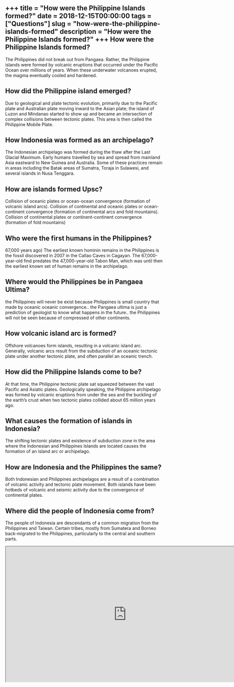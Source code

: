 +++
title = "How were the Philippine Islands formed?"
date = 2018-12-15T00:00:00
tags = ["Questions"]
slug = "how-were-the-philippine-islands-formed"
description = "How were the Philippine Islands formed?"
+++
How were the Philippine Islands formed?
---------------------------------------

The Philippines did not break out from Pangaea. Rather, the Philippine islands were formed by volcanic eruptions that occurred under the Pacific Ocean over millions of years. When these underwater volcanoes erupted, the magma eventually cooled and hardened.

How did the Philippine island emerged?
--------------------------------------

Due to geological and plate tectonic evolution, primarily due to the Pacific plate and Australian plate moving inward to the Asian plate; the island of Luzon and Mindanao started to show up and became an intersection of complex collisions between tectonic plates. This area is then called the Philippine Mobile Plate.

How Indonesia was formed as an archipelago?
-------------------------------------------

The Indonesian archipelago was formed during the thaw after the Last Glacial Maximum. Early humans travelled by sea and spread from mainland Asia eastward to New Guinea and Australia. Some of these practices remain in areas including the Batak areas of Sumatra, Toraja in Sulawesi, and several islands in Nusa Tenggara.

How are islands formed Upsc?
----------------------------

Collision of oceanic plates or ocean-ocean convergence (formation of volcanic island arcs). Collision of continental and oceanic plates or ocean-continent convergence (formation of continental arcs and fold mountains). Collision of continental plates or continent-continent convergence (formation of fold mountains)

Who were the first humans in the Philippines?
---------------------------------------------

67,000 years ago) The earliest known hominin remains in the Philippines is the fossil discovered in 2007 in the Callao Caves in Cagayan. The 67,000-year-old find predates the 47,000-year-old Tabon Man, which was until then the earliest known set of human remains in the archipelago.

Where would the Philippines be in Pangaea Ultima?
-------------------------------------------------

the Philippines will never be exist because Philippines is small country that made by oceanic oceanic convergence.. the Pangaea ultima is just a prediction of geologist to know what happens in the future.. the Philippines will not be seen because of compressed of other continents.

How volcanic island arc is formed?
----------------------------------

Offshore volcanoes form islands, resulting in a volcanic island arc. Generally, volcanic arcs result from the subduction of an oceanic tectonic plate under another tectonic plate, and often parallel an oceanic trench.

How did the Philippine Islands come to be?
------------------------------------------

At that time, the Philippine tectonic plate sat squeezed between the vast Pacific and Asiatic plates. Geologically speaking, the Philippine archipelago was formed by volcanic eruptions from under the sea and the buckling of the earth’s crust when two tectonic plates collided about 65 million years ago.

What causes the formation of islands in Indonesia?
--------------------------------------------------

The shifting tectonic plates and existence of subduction zone in the area where the Indonesian and Philippines Islands are located causes the formation of an island arc or archipelago.

How are Indonesia and the Philippines the same?
-----------------------------------------------

Both Indonesian and Philippines archipelagos are a result of a combination of volcanic activity and tectonic plate movement. Both islands have been hotbeds of volcanic and seismic activity due to the convergence of continental plates.

Where did the people of Indonesia come from?
--------------------------------------------

The people of Indonesia are descendants of a common migration from the Philippines and Taiwan. Certain tribes, mostly from Sumatera and Borneo back-migrated to the Philippines, particularly to the central and southern parts.

<iframe allow="accelerometer; autoplay; clipboard-write; encrypted-media; gyroscope; picture-in-picture" allowfullscreen="" class="__youtube_prefs__  epyt-is-override  no-lazyload" data-no-lazy="1" data-origheight="433" data-origwidth="770" data-skipgform_ajax_framebjll="" height="433" id="_ytid_71464" loading="lazy" src="https://www.youtube.com/embed/LRpoyqJgJyQ?enablejsapi=1&autoplay=0&cc_load_policy=0&cc_lang_pref=&iv_load_policy=1&loop=0&modestbranding=0&rel=1&fs=1&playsinline=0&autohide=2&theme=dark&color=red&controls=1&" title="YouTube player" width="770"></iframe>